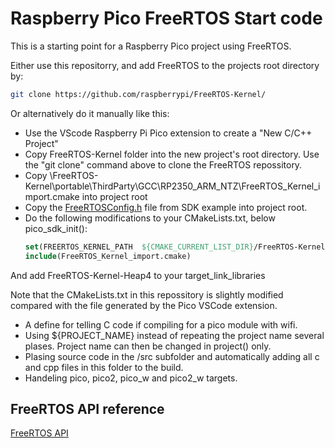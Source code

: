 # Raspberry Pico FreeRTOS Start code 

This is a starting point for a Raspberry Pico project using FreeRTOS. 

Either use this repositorry, and add FreeRTOS to the projects root directory by:

```bash
git clone https://github.com/raspberrypi/FreeRTOS-Kernel/
```

Or alternatively do it manually like this:

- Use the VScode Raspberry Pi Pico extension to create a "New C/C++ Project"
- Copy FreeRTOS-Kernel folder into the new project's root directory. Use the "git clone" command above to clone the FreeRTOS repossitory.
- Copy \FreeRTOS-Kernel\portable\ThirdParty\GCC\RP2350_ARM_NTZ\FreeRTOS_Kernel_import.cmake into project root
- Copy the [FreeRTOSConfig.h](https://github.com/raspberrypi/pico-examples/tree/master/freertos) file from SDK example into project root. 
- Do the following modifications to your CMakeLists.txt, below pico_sdk_init():
    ```CMake
    set(FREERTOS_KERNEL_PATH  ${CMAKE_CURRENT_LIST_DIR}/FreeRTOS-Kernel CACHE STRING "" FORCE )
    include(FreeRTOS_Kernel_import.cmake)
    ```
And add FreeRTOS-Kernel-Heap4 to your target_link_libraries

Note that the CMakeLists.txt in this repossitory is slightly modified compared with the file generated by the Pico VSCode extension. 
- A define for telling C code if compiling for a pico module with wifi.
- Using ${PROJECT_NAME} instead of repeating the project name several plases. Project name can then be changed in project() only.
- Plasing source code in the /src subfolder and automatically adding all c and cpp files in this folder to the build.
- Handeling pico, pico2, pico_w and pico2_w targets.

## FreeRTOS API reference

[FreeRTOS API](https://www.freertos.org/Documentation/02-Kernel/04-API-references/01-Task-creation/00-TaskHandle)
